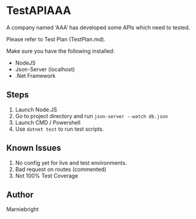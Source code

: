 # TestAPIAAA

A company named ‘AAA’ has developed some APIs which need to tested.

Please refer to Test Plan (TestPlan.md).

Make sure you have the following installed:
* NodeJS
* Json-Server (localhost)
* .Net Framework

## Steps
1. Launch Node.JS 
1. Go to project directory and run `json-server --watch db.json` 
1. Launch CMD / Powershell
1. Use `dotnet test` to run test scripts.

## Known Issues
1. No config yet for live and test environments.
2. Bad request on routes (commented)
3. Not 100% Test Coverage

## Author
Marniebright